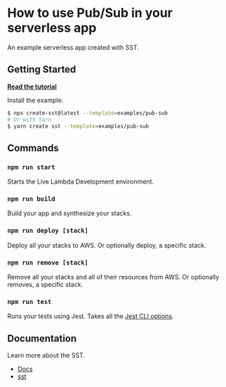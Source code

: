 # How to use Pub/Sub in your serverless app

An example serverless app created with SST.

## Getting Started

[**Read the tutorial**](https://sst.dev/examples/how-to-use-pub-sub-in-your-serverless-app.html)

Install the example.

```bash
$ npx create-sst@latest --template=examples/pub-sub
# Or with Yarn
$ yarn create sst --template=examples/pub-sub
```

## Commands

### `npm run start`

Starts the Live Lambda Development environment.

### `npm run build`

Build your app and synthesize your stacks.

### `npm run deploy [stack]`

Deploy all your stacks to AWS. Or optionally deploy, a specific stack.

### `npm run remove [stack]`

Remove all your stacks and all of their resources from AWS. Or optionally removes, a specific stack.

### `npm run test`

Runs your tests using Jest. Takes all the [Jest CLI options](https://jestjs.io/docs/en/cli).

## Documentation

Learn more about the SST.

- [Docs](https://docs.sst.dev/)
- [sst](https://docs.sst.dev/packages/sst)
